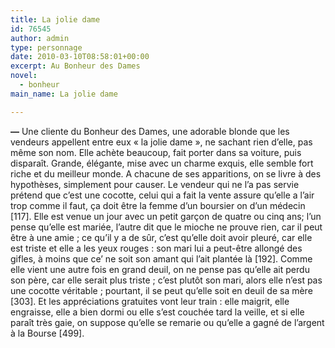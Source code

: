 ```yaml
---
title: La jolie dame
id: 76545
author: admin
type: personnage
date: 2010-03-10T08:58:01+00:00
excerpt: Au Bonheur des Dames
novel:
  - bonheur
main_name: La jolie dame

---
```

**—** Une cliente du Bonheur des Dames, une adorable blonde que les vendeurs appellent entre eux « la jolie dame », ne sachant rien d&rsquo;elle, pas même son nom. Elle achète beaucoup, fait porter dans sa voiture, puis disparaît. Grande, élégante, mise avec un charme exquis, elle semble fort riche et du meilleur monde. A chacune de ses apparitions, on se livre à des hypothèses, simplement pour causer. Le vendeur qui ne l&rsquo;a pas servie prétend que c&rsquo;est une cocotte, celui qui a fait la vente assure qu&rsquo;elle a l&rsquo;air trop comme il faut, ça doit être la femme d&rsquo;un boursier on d&rsquo;un médecin [117]. Elle est venue un jour avec un petit garçon de quatre ou cinq ans; l&rsquo;un pense qu&rsquo;elle est mariée, l&rsquo;autre dit que le mioche ne prouve rien, car il peut être à une amie ; ce qu&rsquo;il y a de sûr, c&rsquo;est qu&rsquo;elle doit avoir pleuré, car elle est triste et elle a les yeux rouges : son mari lui a peut-être allongé des gifles, à moins que ce&rsquo; ne soit son amant qui l&rsquo;ait plantée là [192]. Comme elle vient une autre fois en grand deuil, on ne pense pas qu&rsquo;elle ait perdu son père, car elle serait plus triste ; c&rsquo;est plutôt son mari, alors elle n&rsquo;est pas une cocotte véritable ; pourtant, il se peut qu&rsquo;elle soit en deuil de sa mère [303]. Et les appréciations gratuites vont leur train : elle maigrit, elle engraisse, elle a bien dormi ou elle s&rsquo;est couchée tard la veille, et si elle paraît très gaie, on suppose qu&rsquo;elle se remarie ou qu&rsquo;elle a gagné de l&rsquo;argent à la Bourse [499]. 